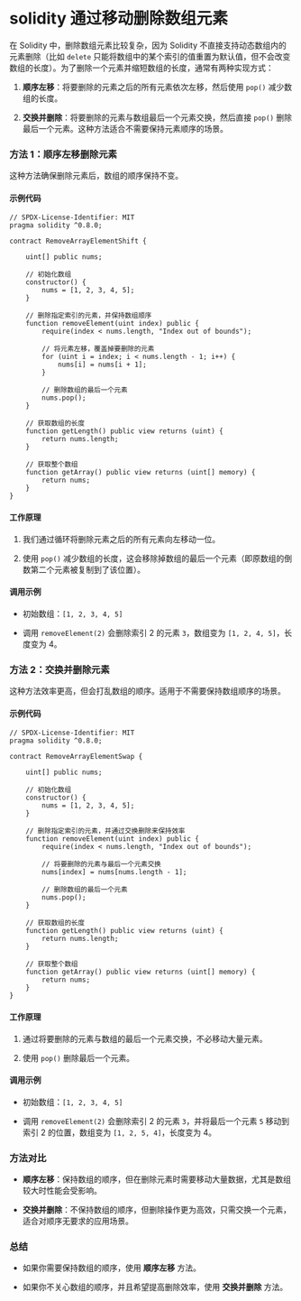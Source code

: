 # solidity 通过移动删除数组元素
在 Solidity 中，删除数组元素比较复杂，因为 Solidity 不直接支持动态数组内的元素删除（比如 `delete` 只能将数组中的某个索引的值重置为默认值，但不会改变数组的长度）。为了删除一个元素并缩短数组的长度，通常有两种实现方式：

1. **顺序左移**：将要删除的元素之后的所有元素依次左移，然后使用 `pop()` 减少数组的长度。
  
2. **交换并删除**：将要删除的元素与数组最后一个元素交换，然后直接 `pop()` 删除最后一个元素。这种方法适合不需要保持元素顺序的场景。
  

### 方法 1：顺序左移删除元素

这种方法确保删除元素后，数组的顺序保持不变。

#### 示例代码

```Solidity
// SPDX-License-Identifier: MIT
pragma solidity ^0.8.0;

contract RemoveArrayElementShift {

    uint[] public nums;

    // 初始化数组
    constructor() {
        nums = [1, 2, 3, 4, 5];
    }

    // 删除指定索引的元素，并保持数组顺序
    function removeElement(uint index) public {
        require(index < nums.length, "Index out of bounds");

        // 将元素左移，覆盖掉要删除的元素
        for (uint i = index; i < nums.length - 1; i++) {
            nums[i] = nums[i + 1];
        }

        // 删除数组的最后一个元素
        nums.pop();
    }

    // 获取数组的长度
    function getLength() public view returns (uint) {
        return nums.length;
    }

    // 获取整个数组
    function getArray() public view returns (uint[] memory) {
        return nums;
    }
}
```

#### 工作原理

1. 我们通过循环将删除元素之后的所有元素向左移动一位。
  
2. 使用 `pop()` 减少数组的长度，这会移除掉数组的最后一个元素（即原数组的倒数第二个元素被复制到了该位置）。
  

#### 调用示例

- 初始数组：`[1, 2, 3, 4, 5]`
  
- 调用 `removeElement(2)` 会删除索引 2 的元素 `3`，数组变为 `[1, 2, 4, 5]`，长度变为 4。
  

### 方法 2：交换并删除元素

这种方法效率更高，但会打乱数组的顺序。适用于不需要保持数组顺序的场景。

#### 示例代码

```Solidity
// SPDX-License-Identifier: MIT
pragma solidity ^0.8.0;

contract RemoveArrayElementSwap {

    uint[] public nums;

    // 初始化数组
    constructor() {
        nums = [1, 2, 3, 4, 5];
    }

    // 删除指定索引的元素，并通过交换删除来保持效率
    function removeElement(uint index) public {
        require(index < nums.length, "Index out of bounds");

        // 将要删除的元素与最后一个元素交换
        nums[index] = nums[nums.length - 1];

        // 删除数组的最后一个元素
        nums.pop();
    }

    // 获取数组的长度
    function getLength() public view returns (uint) {
        return nums.length;
    }

    // 获取整个数组
    function getArray() public view returns (uint[] memory) {
        return nums;
    }
}
```

#### 工作原理

1. 通过将要删除的元素与数组的最后一个元素交换，不必移动大量元素。
  
2. 使用 `pop()` 删除最后一个元素。
  

#### 调用示例

- 初始数组：`[1, 2, 3, 4, 5]`
  
- 调用 `removeElement(2)` 会删除索引 2 的元素 `3`，并将最后一个元素 `5` 移动到索引 2 的位置，数组变为 `[1, 2, 5, 4]`，长度变为 4。
  

### 方法对比

- **顺序左移**：保持数组的顺序，但在删除元素时需要移动大量数据，尤其是数组较大时性能会受影响。
  
- **交换并删除**：不保持数组的顺序，但删除操作更为高效，只需交换一个元素，适合对顺序无要求的应用场景。
  

### 总结

- 如果你需要保持数组的顺序，使用 **顺序左移** 方法。
  
- 如果你不关心数组的顺序，并且希望提高删除效率，使用 **交换并删除** 方法。